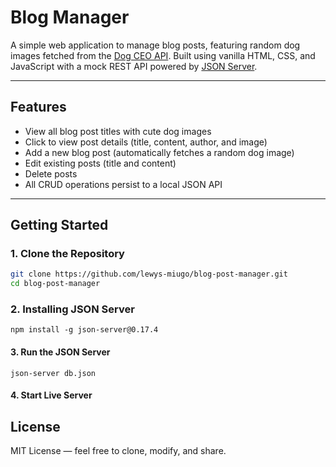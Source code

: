 # Blog Manager

A simple web application to manage blog posts, featuring random dog images fetched from the [Dog CEO API](https://dog.ceo/dog-api/). Built using vanilla HTML, CSS, and JavaScript with a mock REST API powered by [JSON Server](https://github.com/typicode/json-server).

---

##  Features

- View all blog post titles with cute dog images
- Click to view post details (title, content, author, and image)
- Add a new blog post (automatically fetches a random dog image)
- Edit existing posts (title and content)
- Delete posts
- All CRUD operations persist to a local JSON API

---

##  Getting Started

### 1. Clone the Repository

```bash
git clone https://github.com/lewys-miugo/blog-post-manager.git
cd blog-post-manager
```
### 2. Installing JSON Server
```
npm install -g json-server@0.17.4
```

#### 3. Run the JSON Server
```
json-server db.json
```

#### 4. Start Live Server

## License
MIT License — feel free to clone, modify, and share.